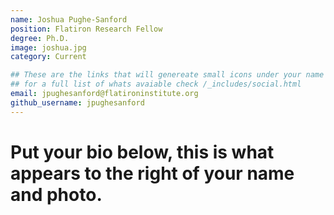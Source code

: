 ```yaml
---
name: Joshua Pughe-Sanford
position: Flatiron Research Fellow
degree: Ph.D.
image: joshua.jpg
category: Current

## These are the links that will genereate small icons under your name
## for a full list of whats avaiable check /_includes/social.html
email: jpughesanford@flatironinstitute.org
github_username: jpughesanford
---
```

# Put your bio below, this is what appears to the right of your name and photo.

